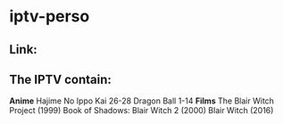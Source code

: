 # iptv-perso
## Link: 

## The IPTV contain:
**Anime**
  Hajime No Ippo Kai 26-28
  Dragon Ball 1-14
**Films**
  The Blair Witch Project (1999)
  Book of Shadows: Blair Witch 2 (2000)
  Blair Witch (2016)
